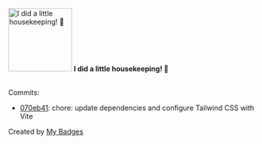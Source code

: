 <img src="https://my-badges.github.io/my-badges/chore-commit.png" alt="I did a little housekeeping! 🧹" title="I did a little housekeeping! 🧹" width="128">
<strong>I did a little housekeeping! 🧹</strong>
<br><br>

Commits:

- <a href="https://github.com/dwesh163/price-calculator/commit/070eb41b761f1f568d45778dde306845c5a58b45">070eb41</a>: chore: update dependencies and configure Tailwind CSS with Vite


Created by <a href="https://github.com/my-badges/my-badges">My Badges</a>